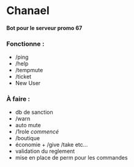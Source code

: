 # Chanael
#### Bot pour le serveur promo 67

### Fonctionne :
* /ping
* /help
* /tempmute
* /ticket
* New User

### À faire :
* db de sanction
* /warn
* auto mute 
* /1role *commencé*
* /boutique
* économie + /give /take etc...
* validation du reglement
* mise en place de perm pour les commandes